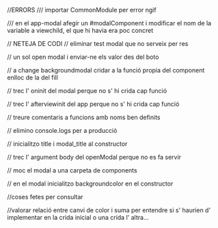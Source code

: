 //ERRORS
/// importar CommonModule per error ngif

/// en el app-modal afegir un #modalComponent i modificar el nom de la variable a viewchild, el que hi havia era poc concret


// NETEJA DE CODI
// eliminar test modal que no serveix per res

// un sol open modal i enviar-ne els valor des del boto

// a change backgroundmodal cridar a la funció propia del component enlloc de la del fill

// trec l' oninit del modal perque no s' hi crida cap funció

// trec l' afterviewinit del app perque no s' hi crida cap funció

// treure comentaris a funcions amb noms ben definits

// elimino console.logs per a producció

// inicialitzo title i modal_title al constructor


// trec l' argument body del openModal perque no es fa servir

// moc el modal a una carpeta de components

// en el modal inicialitzo backgroundcolor en el constructor


//coses fetes per consultar

//valorar relació entre canvi de color i suma per entendre si s' haurien d' implementar en la crida inicial o una crida l' altra...



